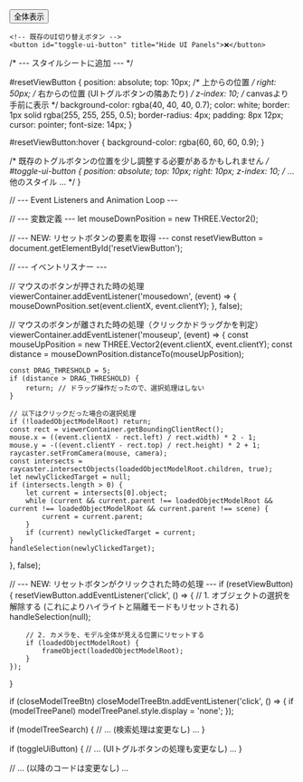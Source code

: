 <div id="viewer-container">
    <!-- このボタンを新しく追加 -->
    <button id="resetViewButton" title="全体を表示">全体表示</button> 

    <!-- 既存のUI切り替えボタン -->
    <button id="toggle-ui-button" title="Hide UI Panels">❌</button>
</div>



/* --- スタイルシートに追加 --- */

#resetViewButton {
    position: absolute;
    top: 10px; /* 上からの位置 */
    right: 50px; /* 右からの位置 (UIトグルボタンの隣あたり) */
    z-index: 10; /* canvasより手前に表示 */
    background-color: rgba(40, 40, 40, 0.7);
    color: white;
    border: 1px solid rgba(255, 255, 255, 0.5);
    border-radius: 4px;
    padding: 8px 12px;
    cursor: pointer;
    font-size: 14px;
}

#resetViewButton:hover {
    background-color: rgba(60, 60, 60, 0.9);
}

/* 既存のトグルボタンの位置を少し調整する必要があるかもしれません */
#toggle-ui-button {
    position: absolute;
    top: 10px;
    right: 10px;
    z-index: 10;
    /* ... 他のスタイル ... */
}


// --- Event Listeners and Animation Loop ---

// --- 変数定義 ---
let mouseDownPosition = new THREE.Vector2();

// --- NEW: リセットボタンの要素を取得 ---
const resetViewButton = document.getElementById('resetViewButton');


// --- イベントリスナー ---

// マウスのボタンが押された時の処理
viewerContainer.addEventListener('mousedown', (event) => {
    mouseDownPosition.set(event.clientX, event.clientY);
}, false);

// マウスのボタンが離された時の処理（クリックかドラッグかを判定）
viewerContainer.addEventListener('mouseup', (event) => {
    const mouseUpPosition = new THREE.Vector2(event.clientX, event.clientY);
    const distance = mouseDownPosition.distanceTo(mouseUpPosition);

    const DRAG_THRESHOLD = 5; 
    if (distance > DRAG_THRESHOLD) {
        return; // ドラッグ操作だったので、選択処理はしない
    }

    // 以下はクリックだった場合の選択処理
    if (!loadedObjectModelRoot) return;
    const rect = viewerContainer.getBoundingClientRect();
    mouse.x = ((event.clientX - rect.left) / rect.width) * 2 - 1;
    mouse.y = -((event.clientY - rect.top) / rect.height) * 2 + 1;
    raycaster.setFromCamera(mouse, camera);
    const intersects = raycaster.intersectObjects(loadedObjectModelRoot.children, true);
    let newlyClickedTarget = null;
    if (intersects.length > 0) {
        let current = intersects[0].object;
        while (current && current.parent !== loadedObjectModelRoot && current !== loadedObjectModelRoot && current.parent !== scene) {
            current = current.parent;
        }
        if (current) newlyClickedTarget = current;
    }
    handleSelection(newlyClickedTarget);
}, false);


// --- NEW: リセットボタンがクリックされた時の処理 ---
if (resetViewButton) {
    resetViewButton.addEventListener('click', () => {
        // 1. オブジェクトの選択を解除する (これによりハイライトと隔離モードもリセットされる)
        handleSelection(null);

        // 2. カメラを、モデル全体が見える位置にリセットする
        if (loadedObjectModelRoot) {
            frameObject(loadedObjectModelRoot);
        }
    });
}


if (closeModelTreeBtn) closeModelTreeBtn.addEventListener('click', () => { if (modelTreePanel) modelTreePanel.style.display = 'none'; });

if (modelTreeSearch) {
    // ... (検索処理は変更なし) ...
}

if (toggleUiButton) {
    // ... (UIトグルボタンの処理も変更なし) ...
}

// ... (以降のコードは変更なし) ...
